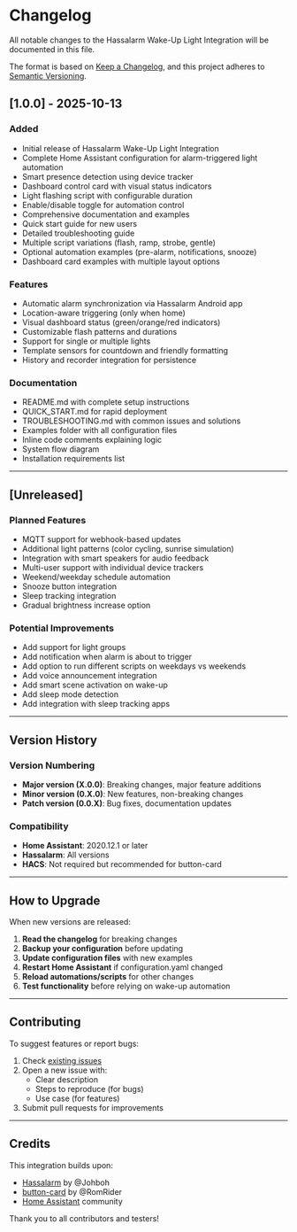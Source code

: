 # Changelog

All notable changes to the Hassalarm Wake-Up Light Integration will be documented in this file.

The format is based on [Keep a Changelog](https://keepachangelog.com/en/1.0.0/),
and this project adheres to [Semantic Versioning](https://semver.org/spec/v2.0.0.html).

## [1.0.0] - 2025-10-13

### Added
- Initial release of Hassalarm Wake-Up Light Integration
- Complete Home Assistant configuration for alarm-triggered light automation
- Smart presence detection using device tracker
- Dashboard control card with visual status indicators
- Light flashing script with configurable duration
- Enable/disable toggle for automation control
- Comprehensive documentation and examples
- Quick start guide for new users
- Detailed troubleshooting guide
- Multiple script variations (flash, ramp, strobe, gentle)
- Optional automation examples (pre-alarm, notifications, snooze)
- Dashboard card examples with multiple layout options

### Features
- Automatic alarm synchronization via Hassalarm Android app
- Location-aware triggering (only when home)
- Visual dashboard status (green/orange/red indicators)
- Customizable flash patterns and durations
- Support for single or multiple lights
- Template sensors for countdown and friendly formatting
- History and recorder integration for persistence

### Documentation
- README.md with complete setup instructions
- QUICK_START.md for rapid deployment
- TROUBLESHOOTING.md with common issues and solutions
- Examples folder with all configuration files
- Inline code comments explaining logic
- System flow diagram
- Installation requirements list

---

## [Unreleased]

### Planned Features
- MQTT support for webhook-based updates
- Additional light patterns (color cycling, sunrise simulation)
- Integration with smart speakers for audio feedback
- Multi-user support with individual device trackers
- Weekend/weekday schedule automation
- Snooze button integration
- Sleep tracking integration
- Gradual brightness increase option

### Potential Improvements
- Add support for light groups
- Add notification when alarm is about to trigger
- Add option to run different scripts on weekdays vs weekends
- Add voice announcement integration
- Add smart scene activation on wake-up
- Add sleep mode detection
- Add integration with sleep tracking apps

---

## Version History

### Version Numbering

- **Major version (X.0.0)**: Breaking changes, major feature additions
- **Minor version (0.X.0)**: New features, non-breaking changes
- **Patch version (0.0.X)**: Bug fixes, documentation updates

### Compatibility

- **Home Assistant**: 2020.12.1 or later
- **Hassalarm**: All versions
- **HACS**: Not required but recommended for button-card

---

## How to Upgrade

When new versions are released:

1. **Read the changelog** for breaking changes
2. **Backup your configuration** before updating
3. **Update configuration files** with new examples
4. **Restart Home Assistant** if configuration.yaml changed
5. **Reload automations/scripts** for other changes
6. **Test functionality** before relying on wake-up automation

---

## Contributing

To suggest features or report bugs:

1. Check [existing issues](https://github.com/your-repo/issues)
2. Open a new issue with:
   - Clear description
   - Steps to reproduce (for bugs)
   - Use case (for features)
3. Submit pull requests for improvements

---

## Credits

This integration builds upon:
- [Hassalarm](https://github.com/Johboh/hassalarm) by @Johboh
- [button-card](https://github.com/custom-cards/button-card) by @RomRider
- [Home Assistant](https://www.home-assistant.io/) community

Thank you to all contributors and testers!